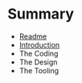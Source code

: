 # Summary

* [Readme](README.md)
* [Introduction](Introduction.md)
* The Coding
* The Design
* The Tooling

